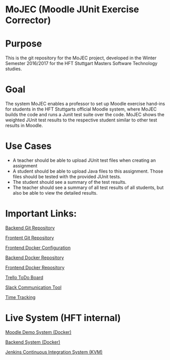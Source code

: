 MoJEC (Moodle JUnit Exercise Corrector)
========================================

# Purpose
This is the git repository for the MoJEC project, developed in the Winter Semester 2016/2017 for the HFT Stuttgart Masters Software Technology studies.

# Goal
The system MoJEC enables a professor to set up Moodle exercise hand-ins for students in the HFT Stuttgarts official Moodle system, where MoJEC builds the code and runs a Junit test suite over the code. MoJEC shows the weighted JUnit test results to the respective student similar to other test results in Moodle.

# Use Cases
- A teacher should be able to upload JUnit test files when creating an assignment
- A student should be able to upload Java files to this assignment. Those files should be tested with the provided JUnit tests.
- The student should see a summary of the test results.
- The teacher should see a summary of all test results of all students, but also be able to view the detailed results.


# Important Links:
[Backend Git Repository](https://github.com/HFTSoftwareProject/MoJEC-Backend)

[Frontent Git Repository](https://github.com/HFTSoftwareProject/moodle-assignsubmission_mojec)

[Frontend Docker Configuration](https://github.com/HFTSoftwareProject/moodle-docker)

[Backend Docker Repository](https://hub.docker.com/r/hftstuttgart/mojec-backend/)

[Frontend Docker Repository](https://hub.docker.com/r/hftstuttgart/moodle/)

[Trello ToDo Board](https://trello.com/b/ZmsnM9C2/mst-software-project)

[Slack Communication Tool](https://hftmstsoftwareproject.slack.com)

[Time Tracking](https://docs.google.com/spreadsheets/d/1-MpYaloBiwruF3JKEFQNhkQHMwL48Fht-V6TLP1bQ5c/edit#gid=1436231210)

# Live System (HFT internal)
[Moodle Demo System (Docker)](http://10.40.10.5)

[Backend System (Docker)](http://10.40.10.5:8080)

[Jenkins Continuous Integration System (KVM)](http://10.40.10.57:8080)
